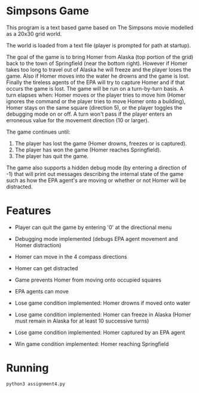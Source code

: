 # Simpsons Game
This program is a text based game based on The Simpsons movie modelled as a 20x30 grid world.  
  
The world is loaded from a text file (player is prompted for path at startup).  
  
The goal of the game is to bring Homer from Alaska (top portion of the grid) back to the town of Springfield (near the bottom right). However if Homer takes too long to travel out of Alaska he will freeze and the player loses the game. Also if Homer moves into the water he drowns and the game is lost. Finally the tireless agents of the EPA will try to capture Homer and if that occurs the game is lost. The game will be run on a turn-by-turn basis. A turn elapses when: Homer moves or the player tries to move him (Homer ignores the command or the player tries to move Homer onto a building), Homer stays on the same square (direction 5), or the player toggles the debugging mode on or off. A turn won't pass if the player enters an erroneous value for the movement direction (10 or larger).  
  
The game continues until:     
  
1) The player has lost the game (Homer drowns, freezes or is captured).  
2) The player has won the game (Homer reaches Springfield).  
3) The player has quit the game.  

The game also supports a hidden debug mode (by entering a direction of -1) that will print out messages describing the internal state of the game such as how the EPA agent's are moving or whether or not Homer will be distracted.  
  
  
# Features
  
- Player can quit the game by entering '0' at the directional menu  
- Debugging mode implemented (debugs EPA agent movement and Homer distraction)  
  
- Homer can move in the 4 compass directions  
- Homer can get distracted  
- Game prevents Homer from moving onto occupied squares  
  
- EPA agents can move    
  
- Lose game condition implemented: Homer drowns if moved onto water  
- Lose game condition implemented: Homer can freeze in Alaska (Homer must remain in Alaska for at least 10 successive turns)  
- Lose game condition implemented: Homer captured by an EPA agent  
  
- Win game condition implemented: Homer reaching Springfield  
  
# Running
    python3 assignment4.py
